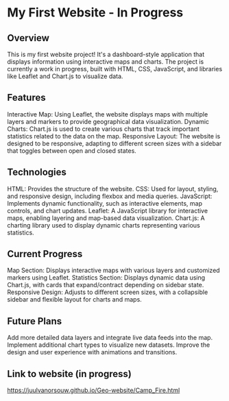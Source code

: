 # My First Website - In Progress
## Overview
This is my first website project! It's a dashboard-style application that displays information using interactive maps and charts. The project is currently a work in progress, built with HTML, CSS, JavaScript, and libraries like Leaflet and Chart.js to visualize data.

## Features
Interactive Map: Using Leaflet, the website displays maps with multiple layers and markers to provide geographical data visualization.
Dynamic Charts: Chart.js is used to create various charts that track important statistics related to the data on the map.
Responsive Layout: The website is designed to be responsive, adapting to different screen sizes with a sidebar that toggles between open and closed states.
## Technologies
HTML: Provides the structure of the website.
CSS: Used for layout, styling, and responsive design, including flexbox and media queries.
JavaScript: Implements dynamic functionality, such as interactive elements, map controls, and chart updates.
Leaflet: A JavaScript library for interactive maps, enabling layering and map-based data visualization.
Chart.js: A charting library used to display dynamic charts representing various statistics.
## Current Progress
Map Section: Displays interactive maps with various layers and customized markers using Leaflet.
Statistics Section: Displays dynamic data using Chart.js, with cards that expand/contract depending on sidebar state.
Responsive Design: Adjusts to different screen sizes, with a collapsible sidebar and flexible layout for charts and maps.
## Future Plans
Add more detailed data layers and integrate live data feeds into the map.
Implement additional chart types to visualize new datasets.
Improve the design and user experience with animations and transitions.

## Link to website (in progress)
https://juulvanorsouw.github.io/Geo-website/Camp_Fire.html
